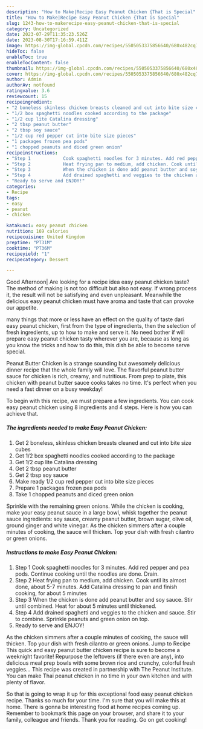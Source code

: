 ```yaml
---
description: "How to Make|Recipe Easy Peanut Chicken {That is Special"
title: "How to Make|Recipe Easy Peanut Chicken {That is Special"
slug: 1243-how-to-makerecipe-easy-peanut-chicken-that-is-special
category: Uncategorized
date: 2023-07-29T11:35:23.526Z
date: 2023-08-30T17:16:59.411Z
image: https://img-global.cpcdn.com/recipes/5505053375856640/680x482cq70/easy-peanut-chicken-recipe-main-photo.jpg
hideToc: false
enableToc: true
enableTocContent: false
thumbnail: https://img-global.cpcdn.com/recipes/5505053375856640/680x482cq70/easy-peanut-chicken-recipe-main-photo.jpg
cover: https://img-global.cpcdn.com/recipes/5505053375856640/680x482cq70/easy-peanut-chicken-recipe-main-photo.jpg
author: Admin
authorAv: notfound
ratingvalue: 3.6
reviewcount: 15
recipeingredient:
- "2 boneless skinless chicken breasts cleaned and cut into bite size cubes"
- "1/2 box spaghetti noodles cooked according to the package"
- "1/2 cup lite Catalina dressing"
- "2 tbsp peanut butter"
- "2 tbsp soy sauce"
- "1/2 cup red pepper cut into bite size pieces"
- "1 packages frozen pea pods"
- "1 chopped peanuts and diced green onion"
recipeinstructions:
- "Step 1            Cook spaghetti noodles for 3 minutes. Add red pepper and pea pods. Continue cooking until the noodles are done. Drain."
- "Step 2            Heat frying pan to medium, add chicken. Cook until its almost done, about 5-7 minutes. Add Catalina dressing to pan and finish cooking, for about 5 minutes"
- "Step 3            When the chicken is done add peanut butter and soy sauce. Stir until combined. Heat for about 5 minutes until thickened."
- "Step 4            Add drained spaghetti and veggies to the chicken and sauce. Stir to combine. Sprinkle peanuts and green onion on top."
- "Ready to serve and ENJOY!"
categories:
- Recipe
tags:
- easy
- peanut
- chicken

katakunci: easy peanut chicken 
nutrition: 169 calories
recipecuisine: United Kingdom
preptime: "PT31M"
cooktime: "PT36M"
recipeyield: "1"
recipecategory: Dessert

---
```



Good Afternoon| Are looking for a recipe idea easy peanut chicken taste? The method of making is not too difficult but also not easy. If wrong process it, the result will not be satisfying and even unpleasant. Meanwhile the delicious easy peanut chicken must have aroma and taste that can provoke our appetite.






many things that more or less have an effect on the quality of taste dari easy peanut chicken, first from the type of ingredients, then the selection of fresh ingredients, up to how to make and serve it. No need bother if will prepare easy peanut chicken tasty wherever you are, because as long as you know the tricks and how to do this, this dish be able to become serve special.


Peanut Butter Chicken is a strange sounding but awesomely delicious dinner recipe that the whole family will love. The flavorful peanut butter sauce for chicken is rich, creamy, and nutritious. From prep to plate, this chicken with peanut butter sauce cooks takes no time. It&#39;s perfect when you need a fast dinner on a busy weekday!


To begin with this recipe, we must prepare a few ingredients. You can cook easy peanut chicken using 8 ingredients and 4 steps. Here is how you can achieve that.

<!--inarticleads1-->

##### The ingredients needed to make Easy Peanut Chicken:

1. Get 2 boneless, skinless chicken breasts cleaned and cut into bite size cubes
1. Get 1/2 box spaghetti noodles cooked according to the package
1. Get 1/2 cup lite Catalina dressing
1. Get 2 tbsp peanut butter
1. Get 2 tbsp soy sauce
1. Make ready 1/2 cup red pepper cut into bite size pieces
1. Prepare 1 packages frozen pea pods
1. Take 1 chopped peanuts and diced green onion


Sprinkle with the remaining green onions. While the chicken is cooking, make your easy peanut sauce in a large bowl, whisk together the peanut sauce ingredients: soy sauce, creamy peanut butter, brown sugar, olive oil, ground ginger and white vinegar. As the chicken simmers after a couple minutes of cooking, the sauce will thicken. Top your dish with fresh cilantro or green onions. 

<!--inarticleads2-->

##### Instructions to make Easy Peanut Chicken:

1. Step 1            Cook spaghetti noodles for 3 minutes. Add red pepper and pea pods. Continue cooking until the noodles are done. Drain.
1. Step 2            Heat frying pan to medium, add chicken. Cook until its almost done, about 5-7 minutes. Add Catalina dressing to pan and finish cooking, for about 5 minutes
1. Step 3            When the chicken is done add peanut butter and soy sauce. Stir until combined. Heat for about 5 minutes until thickened.
1. Step 4            Add drained spaghetti and veggies to the chicken and sauce. Stir to combine. Sprinkle peanuts and green onion on top.
1. Ready to serve and ENJOY!

As the chicken simmers after a couple minutes of cooking, the sauce will thicken. Top your dish with fresh cilantro or green onions. Jump to Recipe This quick and easy peanut butter chicken recipe is sure to become a weeknight favorite! Repurpose the leftovers (if there even are any), into delicious meal prep bowls with some brown rice and crunchy, colorful fresh veggies… This recipe was created in partnership with The Peanut Institute. You can make Thai peanut chicken in no time in your own kitchen and with plenty of flavor. 

So that is going to wrap it up for this exceptional food easy peanut chicken recipe. Thanks so much for your time. I'm sure that you will make this at home. There is gonna be interesting food at home recipes coming up. Remember to bookmark this page on your browser, and share it to your family, colleague and friends. Thank you for reading. Go on get cooking!

